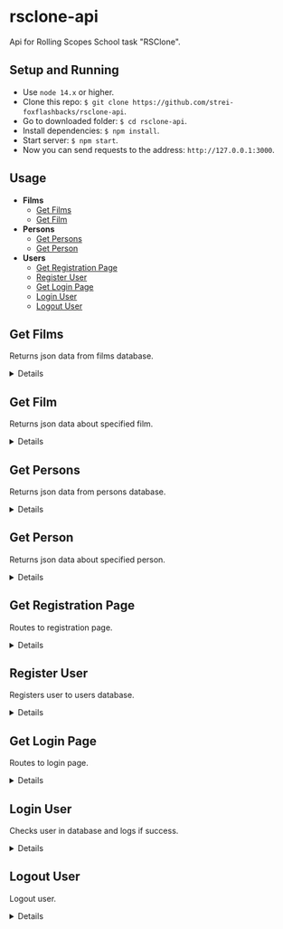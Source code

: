 # rsclone-api
Api for Rolling Scopes School task "RSClone".

## Setup and Running
- Use `node 14.x` or higher.
- Clone this repo: `$ git clone https://github.com/strei-foxflashbacks/rsclone-api`.
- Go to downloaded folder: `$ cd rsclone-api`.
- Install dependencies: `$ npm install`.
- Start server: `$ npm start`.
- Now you can send requests to the address: `http://127.0.0.1:3000`.

## Usage

- **Films**
    - [Get Films](https://github.com/strei-foxflashbacks/rsclone-api/tree/develop#get-films)
    - [Get Film](https://github.com/strei-foxflashbacks/rsclone-api/tree/develop#get-film)
- **Persons**
    - [Get Persons](https://github.com/strei-foxflashbacks/rsclone-api/tree/develop#get-persons)
    - [Get Person](https://github.com/strei-foxflashbacks/rsclone-api/tree/develop#get-person)
- **Users**
    - [Get Registration Page](https://github.com/strei-foxflashbacks/rsclone-api/tree/develop#get-registration-page)
    - [Register User](https://github.com/strei-foxflashbacks/rsclone-api/tree/develop#register-user)
    - [Get Login Page](https://github.com/strei-foxflashbacks/rsclone-api/tree/develop#get-login-page)
    - [Login User](https://github.com/strei-foxflashbacks/rsclone-api/tree/develop#login-user)
    - [Logout User](https://github.com/strei-foxflashbacks/rsclone-api/tree/develop#logout-user)

**Get Films**
----
Returns json data from films database.

<details>

* **URL**

    /films

* **Method:**

    `GET`

* **Headers:**

    None

*  **URL Params**

    None

* **Query Params**

    **Optional:**

    `page=[integer]`

    `limit=[integer]`

    If `limit` param is passed api returns a header `X-Total-Count` that countains total number of records.

* **Data Params**

    None

* **Success Response:**

  * **Code:** 200 OK <br />
    **Content:**
    ```JavaScript
      [
        {
          id: 1,
          name: 'Континенталь',
          slogan: 'Испанская версия «Острых козырьков»',
          ratings: [7, 7],
          age: '16+',
          originalName: 'El Continental',
          poster: 'https://pic.showjet.ru/pics/57358089-7937-4e8c-b650-7a44bac85d5f/10x5/1250.jpg',
          summary: '1 сезон / криминал, драма, 2018',
          trailer: [{ thumbnail: 'https://pic.showjet.ru/pics/eafa7275-22f1-42eb-aeb0-04b8f2baa190/10x5/550.jpg', src: '', subtitles: [{ src: '', srcLang: '', label: '' }] }],
          thumbnails: [
            'https://pic.showjet.ru/pics/d8a6a58d-1e25-4310-ba96-09883523b26e/10x7/1000.jpg',
            'https://pic.showjet.ru/pics/65bb0ba9-8922-4a8e-a333-1e03ff2d01c9/10x7/1000.jpg',
            'https://pic.showjet.ru/pics/425bc2c0-ffad-4194-bff9-d176c9c81ca6/10x7/1000.jpg',
            'https://pic.showjet.ru/pics/ed11242f-86b0-4464-ab2e-4fa7566deef2/10x7/1000.jpg',
            'https://pic.showjet.ru/pics/82677ac2-45f6-4ef1-be12-30a126f19d0d/10x7/1000.jpg',
            'https://pic.showjet.ru/pics/a0fb80d3-654b-4164-8a85-15d65c0be4d7/10x7/1000.jpg',
          ],
          description: 'Стильная гангстерская драма из Испании в лучших традициях «Острых козырьков». \nМадрид, 1920-е годы. Местный гангстер Рикардо Леон промышляет нелегальной продажей алкоголя и хочет расширить свой бизнес. Он решает возродить пафосное, но убыточного кафе «Континенталь», чтобы превратить его в самое модное заведение города. Однако Леон преследует личные цели: завоевать сердце своенравной дочери владельца «Континенталя» и переиграть главного врага — собственного дядю.',
          usersRating: 5,
          reviews: [''],
          genre: 'криминал, драма',
          release: ['17 сентября 2018 г.', '01 июля 2021 г.'],
          audio: 'Испанский, Русский',
          countries: 'Испания',
          actors: [
            { personId: 62, role: 'Белице' },
            { personId: 63, role: 'Баэна' },
            { personId: 64, role: 'Глория' },
            { personId: 65, role: 'Альфонсо Абаскал' },
            { personId: 66, role: 'Рикардо Леон' },
            { personId: 67, role: 'Андреа Абаскал' },
          ],
          director: [
            { personId: 68, role: 'Frank Ariza' },
            { personId: 69, role: 'Kiké Maíllo' },
          ],
          producers: [
            { personId: 68, role: 'Frank Ariza' },
            { personId: 70, role: 'Maite López Pisonero' },
          ],
          facts: [
            '',
          ],
          wins: ['Телевизионная премия BAFTA: Лучшие визуальные эффекты'],
          type: 'serial',
          serial: {
            seasonsQty: 1,
            seasons: [
              {
                seasonInfo: 'Сезон 1 / 2010',
                episodes: [
                  {
                    name: 'Эпизод 1',
                    thumbnail: 'https://pic.showjet.ru/pics/91b51c45-7915-4c7a-a3fc-8c9213eaab0e/10x7/400.jpg',
                    src: '',
                    subtitles: [{ src: '', srcLang: '', label: '' }]
                  },
                  {
                    name: 'Эпизод 2',
                    thumbnail: 'https://pic.showjet.ru/pics/ee3ce08e-c57c-463e-b3d5-0592358160d3/10x7/400.jpg',
                    src: '',
                    subtitles: [{ src: '', srcLang: '', label: '' }]
                  },
                  {
                    name: 'Эпизод 3',
                    thumbnail: 'https://pic.showjet.ru/pics/fb8f8a02-cc38-4aaa-bf5a-3365488f3a83/10x7/400.jpg',
                    src: '',
                    subtitles: [{ src: '', srcLang: '', label: '' }]
                  },
                  {
                    name: 'Эпизод 4',
                    thumbnail: 'https://pic.showjet.ru/pics/f4079f61-9e69-4664-950f-dc47917233b0/10x7/400.jpg',
                    src: '',
                    subtitles: [{ src: '', srcLang: '', label: '' }]
                  },
                ],
              },
            ],
          },
        },
      ]
    ```
    **Headers:**
    ```
      "X-Total-Count": "10"
    ```

* **Error Response:**

    None

* **Notes:**

    None

</details>

**Get Film**
----
Returns json data about specified film.

<details>

* **URL**

    /films/:id

* **Method:**

    `GET`

* **Headers:**

    None

*  **URL Params**

    **Required:**

    `id=[integer]`

* **Query Params**

    **Optional:**

    `season=[integer]`

    * **Success Response:**

      * **Code:** 200 OK <br />
        **Content:**
        ```JavaScript
          {
            seasonInfo: 'Сезон 1 / 2010',
            episodes: [
              {
                name: 'Эпизод 1',
                thumbnail: 'https://pic.showjet.ru/pics/91b51c45-7915-4c7a-a3fc-8c9213eaab0e/10x7/400.jpg',
                src: ''
              },
              {
                name: 'Эпизод 2',
                thumbnail: 'https://pic.showjet.ru/pics/ee3ce08e-c57c-463e-b3d5-0592358160d3/10x7/400.jpg',
                src: ''
              },
              {
                name: 'Эпизод 3',
                thumbnail: 'https://pic.showjet.ru/pics/fb8f8a02-cc38-4aaa-bf5a-3365488f3a83/10x7/400.jpg',
                src: ''
              },
              {
                name: 'Эпизод 4',
                thumbnail: 'https://pic.showjet.ru/pics/f4079f61-9e69-4664-950f-dc47917233b0/10x7/400.jpg',
                src: ''
              },
            ]
          }
        ```
    * **Error Response:**

      * **Code:** 404 NOT FOUND <br />
        **Content:**

        No such season, sorry

* **Data Params**

    None

* **Success Response:**

  * **Code:** 200 OK <br />
    **Content:**
    ```JavaScript
      {
        id: 1,
        name: 'Континенталь',
        slogan: 'Испанская версия «Острых козырьков»',
        ratings: [7, 7],
        age: '16+',
        originalName: 'El Continental',
        poster: 'https://pic.showjet.ru/pics/57358089-7937-4e8c-b650-7a44bac85d5f/10x5/1250.jpg',
        summary: '1 сезон / криминал, драма, 2018',
        trailer: [{ thumbnail: 'https://pic.showjet.ru/pics/eafa7275-22f1-42eb-aeb0-04b8f2baa190/10x5/550.jpg', src: '', subtitles: [{ src: '', srcLang: '', label: '' }] }],
        thumbnails: [
          'https://pic.showjet.ru/pics/d8a6a58d-1e25-4310-ba96-09883523b26e/10x7/1000.jpg',
          'https://pic.showjet.ru/pics/65bb0ba9-8922-4a8e-a333-1e03ff2d01c9/10x7/1000.jpg',
          'https://pic.showjet.ru/pics/425bc2c0-ffad-4194-bff9-d176c9c81ca6/10x7/1000.jpg',
          'https://pic.showjet.ru/pics/ed11242f-86b0-4464-ab2e-4fa7566deef2/10x7/1000.jpg',
          'https://pic.showjet.ru/pics/82677ac2-45f6-4ef1-be12-30a126f19d0d/10x7/1000.jpg',
          'https://pic.showjet.ru/pics/a0fb80d3-654b-4164-8a85-15d65c0be4d7/10x7/1000.jpg',
        ],
        description: 'Стильная гангстерская драма из Испании в лучших традициях «Острых козырьков». \nМадрид, 1920-е годы. Местный гангстер Рикардо Леон промышляет нелегальной продажей алкоголя и хочет расширить свой бизнес. Он решает возродить пафосное, но убыточного кафе «Континенталь», чтобы превратить его в самое модное заведение города. Однако Леон преследует личные цели: завоевать сердце своенравной дочери владельца «Континенталя» и переиграть главного врага — собственного дядю.',
        usersRating: 5,
        reviews: [''],
        genre: 'криминал, драма',
        release: ['17 сентября 2018 г.', '01 июля 2021 г.'],
        audio: 'Испанский, Русский',
        countries: 'Испания',
        actors: [
          { personId: 62, role: 'Белице' },
          { personId: 63, role: 'Баэна' },
          { personId: 64, role: 'Глория' },
          { personId: 65, role: 'Альфонсо Абаскал' },
          { personId: 66, role: 'Рикардо Леон' },
          { personId: 67, role: 'Андреа Абаскал' },
        ],
        director: [
          { personId: 68, role: 'Frank Ariza' },
          { personId: 69, role: 'Kiké Maíllo' },
        ],
        producers: [
          { personId: 68, role: 'Frank Ariza' },
          { personId: 70, role: 'Maite López Pisonero' },
        ],
        facts: [
          '',
        ],
        wins: ['Телевизионная премия BAFTA: Лучшие визуальные эффекты'],
        type: 'serial',
        serial: {
          seasonsQty: 1,
          seasons: [
            {
              seasonInfo: 'Сезон 1 / 2010',
              episodes: [
                {
                  name: 'Эпизод 1',
                  thumbnail: 'https://pic.showjet.ru/pics/91b51c45-7915-4c7a-a3fc-8c9213eaab0e/10x7/400.jpg',
                  src: ''
                },
                {
                  name: 'Эпизод 2',
                  thumbnail: 'https://pic.showjet.ru/pics/ee3ce08e-c57c-463e-b3d5-0592358160d3/10x7/400.jpg',
                  src: ''
                },
                {
                  name: 'Эпизод 3',
                  thumbnail: 'https://pic.showjet.ru/pics/fb8f8a02-cc38-4aaa-bf5a-3365488f3a83/10x7/400.jpg',
                  src: ''
                },
                {
                  name: 'Эпизод 4',
                  thumbnail: 'https://pic.showjet.ru/pics/f4079f61-9e69-4664-950f-dc47917233b0/10x7/400.jpg',
                  src: ''
                },
              ],
            },
          ],
        },
      }
    ```

* **Error Response:**

  * **Code:** 404 NOT FOUND <br />
    **Content:**

    No such film, sorry

* **Notes:**

    None

</details>

**Get Persons**
----
Returns json data from persons database.

<details>

* **URL**

    /persons

* **Method:**

    `GET`

* **Headers:**

    None

*  **URL Params**

    None

* **Query Params**

    None

* **Data Params**

    None

* **Success Response:**

  * **Code:** 200 OK <br />
    **Content:**
    ```JavaScript
      [
        {
          id: 1,
          img: 'https://pic.showjet.ru/pics/932b74ff-6252-43f7-85e4-b85aea3e7102/10x5/1250.jpg',
          imgMin: 'https://pic.showjet.ru/pics/932b74ff-6252-43f7-85e4-b85aea3e7102/10x10/100.jpg',
          nameRu: 'Стив Пембертон',
          nameEn: 'Steve Pemberton',
          profession: 'актёр, режиссёр, сценарист, продюсер',
          birth: 'Дата рождения 01 сентября 1967 г., Блэкберн, Ланкашир, Англия, Великобритания',
          filmIds: [2],
        }
      ]
    ```

* **Error Response:**

    None

</details>

**Get Person**
----
Returns json data about specified person.

<details>

* **URL**

    /persons/:id

* **Method:**

    `GET`

* **Headers:**

    None

*  **URL Params**

    **Required:**

    `id=[integer]`

* **Query Params**

    None

* **Data Params**

    None

* **Success Response:**

  * **Code:** 200 OK <br />
    **Content:**
    ```JavaScript
      {
        id: 1,
        img: 'https://pic.showjet.ru/pics/932b74ff-6252-43f7-85e4-b85aea3e7102/10x5/1250.jpg',
        imgMin: 'https://pic.showjet.ru/pics/932b74ff-6252-43f7-85e4-b85aea3e7102/10x10/100.jpg',
        nameRu: 'Стив Пембертон',
        nameEn: 'Steve Pemberton',
        profession: 'актёр, режиссёр, сценарист, продюсер',
        birth: 'Дата рождения 01 сентября 1967 г., Блэкберн, Ланкашир, Англия, Великобритания',
        filmIds: [2],
      }
    ```

* **Error Response:**

  * **Code:** 404 NOT FOUND <br />
    **Content:**

    No such person, sorry

</details>

**Get Registration Page**
----
Routes to registration page.

<details>

* **URL**

    /users/register

* **Method:**

    `GET`

* **Headers:**

    None

*  **URL Params**

    None

* **Query Params**

    None

* **Data Params**

    None

* **Success Response:**

  **Content (If user is not logged):**

    `Registration page`

  **Content (If user is logged):**

    Redirects to /

* **Error Response:**

    None

</details>

**Register User**
----
Registers user to users database.

<details>

* **URL**

    /users/register

* **Method:**

    `POST`

* **Headers:**

    `'Content-Type': 'application/json'`

*  **URL Params**

    None

* **Query Params**

    None

* **Data Params**

    ```JavaScript
      {
        name: string,
        email: string,
        password: string
      }
    ```

* **Success Response:**

  * **Code:** 200 OK <br />
    **Content:**

    Redirects to /users/login

* **Error Response:**

    Redirects to /users/register

</details>

**Get Login Page**
----
Routes to login page.

<details>

* **URL**

    /users/login

* **Method:**

    `GET`

* **Headers:**

    None

*  **URL Params**

    None

* **Query Params**

    None

* **Data Params**

    None

* **Success Response:**

  * **Code:** 200 OK <br />
    **Content (If user is not logged):**

    ```JavaScript
      {
        page: 'Login Page'
      }
    ```
    **Content (If user is logged):**

    Redirects to /


* **Error Response:**

    None

</details>

**Login User**
----
Checks user in database and logs if success.

<details>

* **URL**

    /users/login

* **Method:**

    `POST`

* **Headers:**

    `'Content-Type': 'application/json'`

*  **URL Params**

    None

* **Query Params**

    None

* **Data Params**

    ```JavaScript
      {
        email: string,
        password: string
      }
    ```

* **Success Response:**

  * **Code:** 200 OK <br />
    **Content (If user is not logged):**

    Redirects to /users

    **Content (If user is logged):**

    Redirects to /


* **Error Response:**

  * **Code:** 401 Unauthorized <br />
    **Content (if wrong login or not registered):**

    ```JavaScript
      {
        page: 'Login Page',
        message: 'Incorrect email'
      }
    ```
    **Content (if wrong password):**

    ```JavaScript
      {
        page: 'Login Page',
        message: 'Incorrect password'
      }
    ```
    Redirects to /users/login

</details>

**Logout User**
----
Logout user.

<details>

* **URL**

    /users/logout

* **Method:**

    `POST`

* **Headers:**

    None

*  **URL Params**

    None

* **Query Params**

    None

* **Data Params**

    None

* **Success Response:**

  * **Code:** 200 OK <br />
    **Content:**

    Redirects to /

* **Error Response:**

    None

</details>
